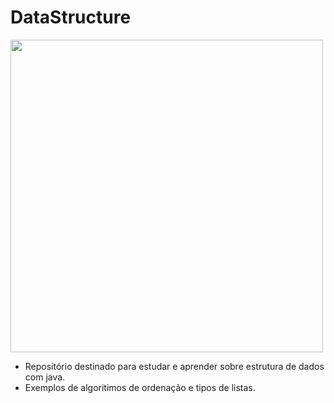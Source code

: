 # DataStructure

<div>
  <img height="500em" src="https://res.cloudinary.com/practicaldev/image/fetch/s--ErFNXqjP--/c_imagga_scale,f_auto,fl_progressive,h_420,q_auto,w_1000/https://dev-to-uploads.s3.amazonaws.com/i/x3akeir98t709d0rbxcy.png">
</div>

- Repositório destinado para estudar e aprender sobre estrutura de dados com java.
- Exemplos de algoritimos de ordenação e tipos de listas.
